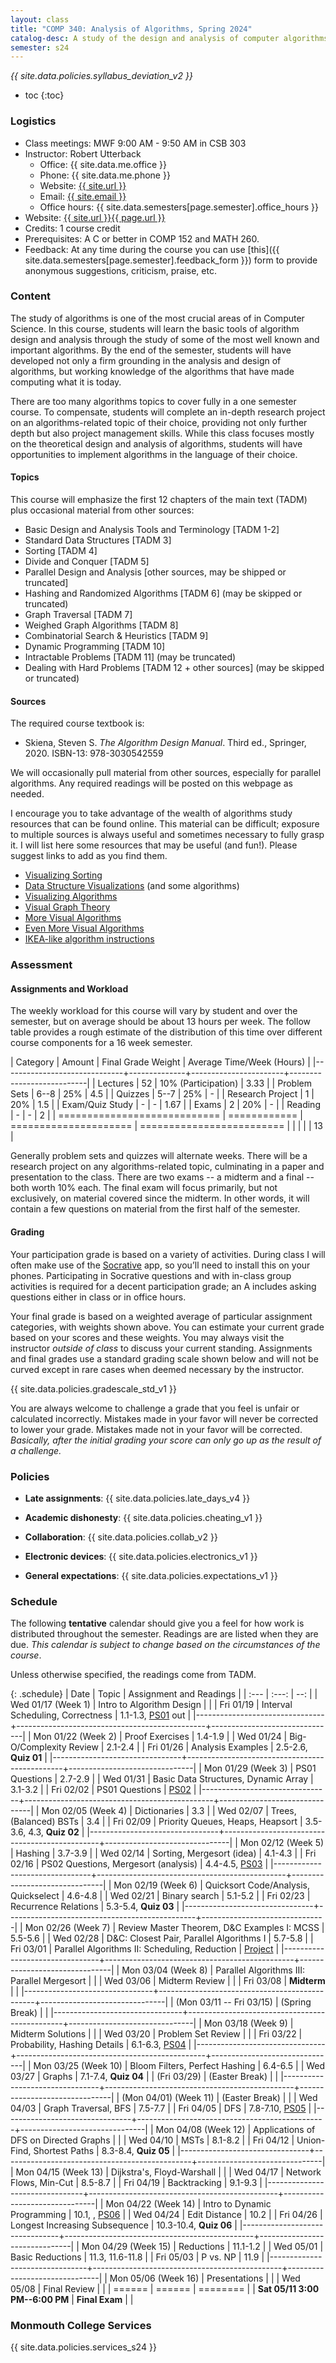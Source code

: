 ```yaml
---
layout: class
title: "COMP 340: Analysis of Algorithms, Spring 2024"
catalog-desc: A study of the design and analysis of computer algorithms. Topics include asymptotic analysis, efficient algorithm design, sorting and order statistics, hashing, binary search trees, graph algorithms, matrix multiplication, and NP completeness. This course begins a more in-depth study in the theory and science of computation.
semester: s24
---
```


*{{ site.data.policies.syllabus_deviation_v2 }}*

* toc
{:toc}

### Logistics

* Class meetings: MWF 9:00 AM - 9:50 AM in CSB 303
* Instructor: Robert Utterback
  * Office: {{ site.data.me.office }}
  * Phone: {{ site.data.me.phone }}
  * Website: <a href="{{ site.url }}">{{ site.url }}</a>
  * Email: <a href="mailto:{{ site.email }}">{{ site.email }}</a>
  * Office hours: {{ site.data.semesters[page.semester].office_hours }}
* Website: <a href="{{ site.url }}{{ page.url }}">{{ site.url }}{{ page.url }}</a>
* Credits: 1 course credit
* Prerequisites: A C or better in COMP 152 and MATH 260.
* Feedback: At any time during the course you can use
  [this]({{ site.data.semesters[page.semester].feedback_form }}) form to provide
  anonymous suggestions, criticism, praise, etc.

### Content

The study of algorithms is one of the most crucial areas of in
Computer Science. In this course, students will learn the basic tools
of algorithm design and analysis through the study of some of the most
well known and important algorithms. By the end of the semester,
students will have developed not only a firm grounding in the analysis
and design of algorithms, but working knowledge of the algorithms that
have made computing what it is today.

There are too many algorithms topics to cover fully in a one semester
course. To compensate, students will complete an in-depth research
project on an algorithms-related topic of their choice, providing not
only further depth but also project management skills. While this
class focuses mostly on the theoretical design and analysis of
algorithms, students will have opportunities to implement algorithms
in the language of their choice.

#### Topics

This course will emphasize the first 12 chapters of the main text (TADM)
plus occasional material from other sources:

* Basic Design and Analysis Tools and Terminology [TADM 1-2]
* Standard Data Structures [TADM 3]
* Sorting [TADM 4]
* Divide and Conquer [TADM 5]
* Parallel Design and Analysis [other sources, may be shipped or truncated]
* Hashing and Randomized Algorithms [TADM 6] (may be skipped or truncated)
* Graph Traversal [TADM 7]
* Weighed Graph Algorithms [TADM 8]
* Combinatorial Search & Heuristics [TADM 9] 
* Dynamic Programming [TADM 10]
* Intractable Problems [TADM 11] (may be truncated)
* Dealing with Hard Problems [TADM 12 + other sources] (may be skipped or truncated)

<!-- Time permitting, we’ll explore more advanced topics, such as -->
<!-- probabilistic or approximation algorithms. -->
  
#### Sources

The required course textbook is:

* Skiena, Steven S. *The Algorithm Design Manual*. Third
ed., Springer, 2020. ISBN-13: 978-3030542559

We will occasionally pull material from other sources, especially for
parallel algorithms. Any required readings will be posted on this
webpage as needed.

I encourage you to take advantage of the wealth of algorithms study
resources that can be found online. This material can be difficult;
exposure to multiple sources is always useful and sometimes necessary
to fully grasp it. I will list here some resources that may be useful
(and fun!). Please suggest links to add as you find them.

* [Visualizing Sorting](http://panthema.net/2013/sound-of-sorting/)
* [Data Structure Visualizations](http://www.cs.usfca.edu/~galles/visualization/Algorithms.html) (and some algorithms)
* [Visualizing Algorithms](https://bost.ocks.org/mike/algorithms/)
* [Visual Graph Theory](https://mrpandey.github.io/d3graphTheory/index.html)
* [More Visual Algorithms](https://visualgo.net/)
* [Even More Visual Algorithms](https://visualgo.net/en)
* [IKEA-like algorithm instructions](https://idea-instructions.com/)

### Assessment

#### Assignments and Workload

The weekly workload for this course will vary by student and over the
semester, but on average should be about 13 hours per week. The follow
table provides a rough estimate of the distribution of this time over
different course components for a 16 week semester.

| Category                     |       Amount | Final Grade Weight    | Average Time/Week (Hours) |
|------------------------------+--------------+-----------------------+---------------------------|
| Lectures                     |           52 | 10% (Participation)   |                      3.33 |
| Problem Sets                 |         6--8 | 25%                   |                       4.5 |
| Quizzes                      |         5--7 | 25%                   |                         - |
| Research Project             |            1 | 20%                   |                       1.5 |
| Exam/Quiz Study              |            - | -                     |                      1.67 |
| Exams                        |            2 | 20%                   |                         - |
| Reading                      |            - | -                     |                         2 |
| ============================ | ============ | ===================== | ========================= |
|                              |              |                       |                        13 |

Generally problem sets and quizzes will alternate weeks. There will be
a research project on any algorithms-related topic, culminating in a
paper and presentation to the class. There are two exams -- a midterm
and a final -- both worth 10% each. The final exam will focus
primarily, but not exclusively, on material covered since the
midterm. In other words, it will contain a few questions on material
from the first half of the semester.

#### Grading

Your participation grade is based on a variety of activities. During
class I will often make use of the [Socrative](https://socrative.com)
app, so you’ll need to install this on your phones. Participating in
Socrative questions and with in-class group activities is required for
a decent participation grade; an A includes asking questions either in
class or in office hours.

Your final grade is based on a weighted average of particular
assignment categories, with weights shown above. You can estimate your
current grade based on your scores and these weights. You may always
visit the instructor *outside of class* to discuss your current
standing. Assignments and final grades use a standard grading scale
shown below and will not be curved except in rare cases when deemed
necessary by the instructor.

{{ site.data.policies.gradescale_std_v1 }}

You are always welcome to challenge a grade that you feel is unfair or
calculated incorrectly. Mistakes made in your favor will never be
corrected to lower your grade. Mistakes made not in your favor will be
corrected. *Basically, after the initial grading your score can only
go up as the result of a challenge.*

### Policies

* **Late assignments**: {{ site.data.policies.late_days_v4 }}

* **Academic dishonesty**: {{ site.data.policies.cheating_v1 }}

* **Collaboration**: {{ site.data.policies.collab_v2 }}

* **Electronic devices**: {{ site.data.policies.electronics_v1 }}

* **General expectations**: {{ site.data.policies.expectations_v1 }}

### Schedule
The following **tentative** calendar should give you a feel for how
work is distributed throughout the semester. Readings are are listed
when they are due. *This calendar is subject to change based on the
circumstances of the course*.

Unless otherwise specified, the readings come from TADM.

{: .schedule}
| Date                           | Topic                                         |       Assignment and Readings |
| :---                           | :---:                                         |                           --: |
| Wed 01/17 (Week 1)             | Intro to Algorithm Design                     |                               |
| Fri 01/19                      | Interval Scheduling, Correctness              | 1.1-1.3, [PS01](ps01.pdf) out |
|--------------------------------+-----------------------------------------------+-------------------------------|
| Mon 01/22 (Week 2)             | Proof Exercises                               |                       1.4-1.9 |
| Wed 01/24                      | Big-O/Complexity Review                       |                       2.1-2.4 |
| Fri 01/26                      | Analysis Examples                             |          2.5-2.6, **Quiz 01** |
|--------------------------------+-----------------------------------------------+-------------------------------|
| Mon 01/29 (Week 3)             | PS01 Questions                                |                       2.7-2.9 |
| Wed 01/31                      | Basic Data Structures, Dynamic Array          |                       3.1-3.2 |
| Fri 02/02                      | PS01 Questions                                |              [PS02](ps02.pdf) |
|--------------------------------+-----------------------------------------------+-------------------------------|
| Mon 02/05 (Week 4)             | Dictionaries                                  |                           3.3 |
| Wed 02/07                      | Trees, (Balanced) BSTs                        |                           3.4 |
| Fri 02/09                      | Priority Queues, Heaps, Heapsort              |     3.5-3.6, 4.3, **Quiz 02** |
|--------------------------------+-----------------------------------------------+-------------------------------|
| Mon 02/12 (Week 5)             | Hashing                                       |                       3.7-3.9 |
| Wed 02/14                      | Sorting, Mergesort (idea)                     |                       4.1-4.3 |
| Fri 02/16                      | PS02 Questions, Mergesort (analysis)          |     4.4-4.5, [PS03](ps03.pdf) |
|--------------------------------+-----------------------------------------------+-------------------------------|
| Mon 02/19 (Week 6)             | Quicksort Code/Analysis, Quickselect          |                       4.6-4.8 |
| Wed 02/21                      | Binary search                                 |                       5.1-5.2 |
| Fri 02/23                      | Recurrence Relations                          |          5.3-5.4, **Quiz 03** |
|--------------------------------+-----------------------------------------------+-------------------------------|
| Mon 02/26 (Week 7)             | Review Master Theorem, D&C Examples I: MCSS   |                       5.5-5.6 |
| Wed 02/28                      | D&C: Closest Pair, Parallel Algorithms I      |                       5.7-5.8 |
| Fri 03/01                      | Parallel Algorithms II: Scheduling, Reduction |           [Project](proj.pdf) |
|--------------------------------+-----------------------------------------------+-------------------------------|
| Mon 03/04 (Week 8)             | Parallel Algorithms III: Parallel Mergesort   |                               |
| Wed 03/06                      | Midterm Review                                |                               |
| Fri 03/08                      | **Midterm**                                   |                               |
|--------------------------------+-----------------------------------------------+-------------------------------|
| (Mon 03/11 -- Fri 03/15)       | (Spring Break)                                |                               |
|--------------------------------+-----------------------------------------------+-------------------------------|
| Mon 03/18 (Week 9)             | Midterm Solutions                             |                               |
| Wed 03/20                      | Problem Set Review                            |                               |
| Fri 03/22                      | Probability, Hashing Details                  |     6.1-6.3, [PS04](ps04.pdf) |
|--------------------------------+-----------------------------------------------+-------------------------------|
| Mon 03/25 (Week 10)            | Bloom Filters, Perfect Hashing                |                       6.4-6.5 |
| Wed 03/27                      | Graphs                                        |          7.1-7.4, **Quiz 04** |
| (Fri 03/29)                    | (Easter Break)                                |                               |
|--------------------------------+-----------------------------------------------+-------------------------------|
| (Mon 04/01) (Week 11)          | <a id="current"></a> (Easter Break)           |                               |
| Wed 04/03                      | Graph Traversal, BFS                          |                       7.5-7.7 |
| Fri 04/05                      | DFS                                           |    7.8-7.10, [PS05](ps05.pdf) |
|--------------------------------+-----------------------------------------------+-------------------------------|
| Mon 04/08 (Week 12)            | Applications of DFS on Directed Graphs        |                               |
| Wed 04/10                      | MSTs                                          |                       8.1-8.2 |
| Fri 04/12                      | Union-Find, Shortest Paths                    |          8.3-8.4, **Quiz 05** |
|--------------------------------+-----------------------------------------------+-------------------------------|
| Mon 04/15 (Week 13)            | Dijkstra's, Floyd-Warshall                    |                               |
| Wed 04/17                      | Network Flows, Min-Cut                        |                       8.5-8.7 |
| Fri 04/19                      | Backtracking                                  |                       9.1-9.3 |
|--------------------------------+-----------------------------------------------+-------------------------------|
| Mon 04/22 (Week 14)            | Intro to Dynamic Programming                  |      10.1, , [PS06](ps06.pdf) |
| Wed 04/24                      | Edit Distance                                 |                          10.2 |
| Fri 04/26                      | Longest Increasing Subsequence                |        10.3-10.4, **Quiz 06** |
|--------------------------------+-----------------------------------------------+-------------------------------|
| Mon 04/29 (Week 15)            | Reductions                                    |                      11.1-1.2 |
| Wed 05/01                      | Basic Reductions                              |               11.3, 11.6-11.8 |
| Fri 05/03                      | P vs. NP                                      |                          11.9 |
|--------------------------------+-----------------------------------------------+-------------------------------|
| Mon 05/06 (Week 16)            | Presentations                                 |                               |
| Wed 05/08                      | Final Review                                  |                               |
| ======                         | ======                                        |                      ======== |
| **Sat 05/11 3:00 PM--6:00 PM** | **Final Exam**                                |                               |

### Monmouth College Services

{{ site.data.policies.services_s24 }}

<!-- Local Variables: -->
<!-- eval: (orgtbl-mode) -->
<!-- End: -->
